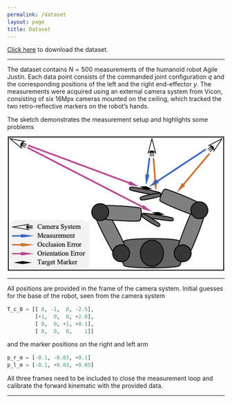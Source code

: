 ```yaml
---
permalink: /dataset
layout: page
title: Dataset
---
```

[Click here](../dataset/measurements.csv.zip) to download the dataset.
____

The dataset contains $N=500$ measurements of the humanoid robot Agile Justin. Each data point consists of the commanded joint configuration $q$ and the corresponding positions of the left and the right end-effector $y$. 
The measurements were acquired using an external camera system from Vicon, consisting of six 16Mpx cameras mounted on the ceiling, which tracked the two retro-reflective markers on the robot’s hands. 

The sketch demonstrates the measurement setup and highlights some problems

![calibration sketch](../assets/imgs/calibration_sketch.png)

---

All positions are provided in the frame of the camera system.
Initial guesses for the base of the robot, seen from the camera system

```python
T_c_0 = [[ 0, -1,  0, -2.5], 
         [+1,  0,  0, +2.0],
         [ 0,  0, +1, +0.1],
         [ 0,  0,  0,    1]]
```

and the marker positions on the right and left arm

```python
p_r_m = [-0.1, -0.03, +0.1]
p_l_m = [-0.1, +0.03, +0.05]
```

All three frames need to be included to close the measurement loop and calibrate the forward kinematic with the provided data.

---

